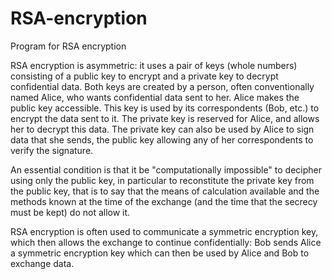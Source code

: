 # RSA-encryption
Program for RSA encryption

RSA encryption is asymmetric: it uses a pair of keys (whole numbers) consisting of a public key to encrypt and a private key to decrypt confidential data. Both keys are created by a person, often conventionally named Alice, who wants confidential data sent to her. Alice makes the public key accessible. This key is used by its correspondents (Bob, etc.) to encrypt the data sent to it. The private key is reserved for Alice, and allows her to decrypt this data. The private key can also be used by Alice to sign data that she sends, the public key allowing any of her correspondents to verify the signature.

An essential condition is that it be "computationally impossible" to decipher using only the public key, in particular to reconstitute the private key from the public key, that is to say that the means of calculation available and the methods known at the time of the exchange (and the time that the secrecy must be kept) do not allow it.

RSA encryption is often used to communicate a symmetric encryption key, which then allows the exchange to continue confidentially: Bob sends Alice a symmetric encryption key which can then be used by Alice and Bob to exchange data.

